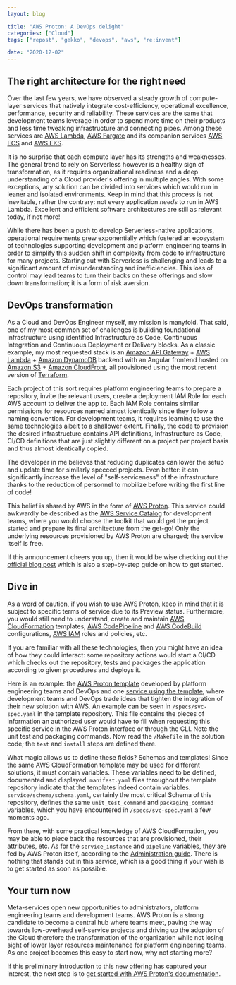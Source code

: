 ```yaml
---
layout: blog

title: "AWS Proton: A DevOps delight"
categories: ["Cloud"]
tags: ["repost", "gekko", "devops", "aws", "re:invent"]

date: "2020-12-02"
---
```


## The right architecture for the right need

Over the last few years, we have observed a steady growth of compute-layer services that natively integrate
cost-efficiency, operational excellence, performance, security and reliability. These services are the same that
development teams leverage in order to spend more time on their products and less time tweaking infrastructure and
connecting pipes. Among these services are [AWS Lambda](https://aws.amazon.com/lambda/), [AWS Fargate](https://aws.amazon.com/fargate/)
and its companion services [AWS ECS](https://aws.amazon.com/ecs/) and [AWS EKS](https://aws.amazon.com/eks/).

It is no surprise that each compute layer has its strengths and weaknesses. The general trend to rely on Serverless
however is a healthy sign of transformation, as it requires organizational readiness and a deep understanding of a Cloud
provider's offering in multiple angles. With some exceptions, any solution can be divided into services which would run
in leaner and isolated environments. Keep in mind that this process is not inevitable, rather the contrary: not every
application _needs_ to run in AWS Lambda. Excellent and efficient software architectures are still as relevant today, if
not more!

While there has been a push to develop Serverless-native applications, operational requirements grew exponentially which
fostered an ecosystem of technologies supporting development and platform engineering teams in order to simplify this
sudden shift in complexity from code to infrastructure for many projects. Starting out with Serverless is challenging
and leads to a significant amount of misunderstanding and inefficiencies. This loss of control may lead teams to turn
their backs on these offerings and slow down transformation; it is a form of risk aversion.

## DevOps transformation

As a Cloud and DevOps Engineer myself, my mission is manyfold. That said, one of my most common set of challenges is
building foundational infrastructure using identified Infrastructure as Code, Continuous Integration and Continuous
Deployment or Delivery blocks. As a classic example, my most requested stack is an [Amazon API Gateway](https://aws.amazon.com/api-gateway/)
\+ [AWS Lambda](https://aws.amazon.com/lambda/) + [Amazon DynamoDB](https://aws.amazon.com/dynamodb/) backend with an
Angular frontend hosted on [Amazon S3](https://aws.amazon.com/s3/) + [Amazon CloudFront](https://aws.amazon.com/cloudfront/),
all provisioned using the most recent version of [Terraform](https://www.terraform.io/).

Each project of this sort requires platform engineering teams to prepare a repository, invite the relevant users, create
a deployment IAM Role for each AWS account to deliver the app to. Each IAM Role contains similar permissions for
resources named almost identically since they follow a naming convention. For development teams, it requires learning to
use the same technologies albeit to a shallower extent. Finally, the code to provision the desired infrastructure
contains API definitions, Infrastructure as Code, CI/CD definitions that are just slightly different on a project per
project basis and thus almost identically copied.

The developer in me believes that reducing duplicates can lower the setup and update time for similarly specced
projects. Even better: it can significantly increase the level of "self-serviceness" of the infrastructure thanks to the
reduction of personnel to mobilize before writing the first line of code!

This belief is shared by AWS in the form of [AWS Proton](https://aws.amazon.com/proton/). This service could awkwardly
be described as the [AWS Service Catalog](https://aws.amazon.com/servicecatalog/) for development teams, where you would
choose the toolkit that would get the project started and prepare its final architecture from the get-go! Only the
underlying resources provisioned by AWS Proton are charged; the service itself is free.

If this announcement cheers you up, then it would be wise checking out the [official blog post](https://aws.amazon.com/blogs/containers/intro-to-aws-proton/)
which is also a step-by-step guide on how to get started.

## Dive in

As a word of caution, if you wish to use AWS Proton, keep in mind that it is
subject to specific terms of service due to its Preview status. Furthermore, you
would still need to understand, create and maintain [AWS CloudFormation](https://aws.amazon.com/cloudformation/)
templates, [AWS CodePipeline](https://aws.amazon.com/codepipeline/) and [AWS CodeBuild](https://aws.amazon.com/codebuild/)
configurations, [AWS IAM](https://aws.amazon.com/iam/) roles and policies, etc.

If you are familiar with all these technologies, then you might have an idea of how they could interact: some repository
actions would start a CI/CD which checks out the repository, tests and packages the application according to given
procedures and deploys it.

Here is an example: the [AWS Proton template](https://github.com/aws-samples/aws-proton-sample-templates/tree/main/lambda-crud-svc)
developed by platform engineering teams and DevOps and one [service using the template](https://github.com/aws-samples/aws-proton-sample-lambda-crud-service),
where development teams and DevOps trade ideas that tighten the integration of their new solution with AWS. An example
can be seen in `/specs/svc-spec.yaml` in the template repository. This file contains the pieces of information an
authorized user would have to fill when requesting this specific service in the AWS Proton interface or through the CLI.
Note the unit test and packaging commands. Now read the `/Makefile` in the solution code; the `test` and `install` steps
are defined there.

What magic allows us to define these fields? Schemas and templates! Since the same AWS CloudFormation template may be
used for different solutions, it must contain variables. These variables need to be defined, documented and displayed.
`manifest.yaml` files throughout the template repository indicate that the templates indeed contain variables.
`service/schema/schema.yaml`, certainly the most critical Schema of this repository, defines the same
`unit_test_command` and `packaging_command` variables, which you have encountered in `/specs/svc-spec.yaml` a few
moments ago.

From there, with some practical knowledge of AWS CloudFormation, you may be able to piece back the resources that are
provisioned, their attributes, etc. As for the `service_instance` and `pipeline` variables, they are fed by AWS Proton
itself, according to the [Administration guide](https://docs.aws.amazon.com/proton/latest/adminguide/svc-infrastructure.html).
There is nothing that stands out in this service, which is a good thing if your wish is to get started as soon as
possible.

## Your turn now

Meta-services open new opportunities to administrators, platform engineering teams and development teams. AWS Proton is
a strong candidate to become a central hub where teams meet, paving the way towards low-overhead self-service projects
and driving up the adoption of the Cloud therefore the transformation of the organization while not losing sight of
lower layer resources maintenance for platform engineering teams. As one project becomes this easy to start now, why
not starting more?

If this preliminary introduction to this new offering has captured your interest, the next step is to [get started with AWS Proton's documentation](https://docs.aws.amazon.com/proton/index.html).
